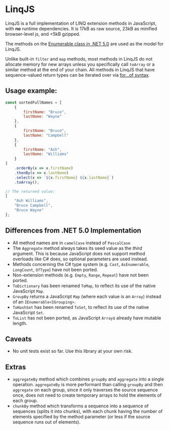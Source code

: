 
# LinqJS

LinqJS is a full implementation of LINQ extension methods in JavaScript, with **no** runtime dependencies.
It is 17kB as raw source, 23kB as minified browser-level js, and <5kB gzipped.

The methods on the [Enumerable class in .NET 5.0](https://docs.microsoft.com/en-us/dotnet/api/system.linq.enumerable?view=net-5.0) are used as the model for LinqJS.

Unlike built-in `filter`  and `map` methods, most methods in LinqJS do not allocate memory for new arrays unless you specifically call `toArray` or a similar method at the end of your chain. All methods in LinqJS that have sequence-valued return types can be iterated over via [for...of syntax](https://developer.mozilla.org/en-US/docs/Web/JavaScript/Reference/Statements/for...of).

## Usage example:

```javascript
const sortedFullNames = [
    {
        firstName: "Bruce",
        lastName: "Wayne"
    },
    {
        firstName: "Bruce",
        lastName: "Campbell"
    },
    {
        firstName: "Ash",
        lastName: "Williams"
    }
]
    .orderBy(x => x.firstName)
    .thenBy(x => x.lastName)
    .select(x => `${x.firstName} ${x.lastName}`)
    .toArray();

// The returned value:
[
    "Ash Williams",
    "Bruce Campbell",
    "Bruce Wayne"
];
```

## Differences from .NET 5.0 Implementation

 - All method names are in `camelCase` instead of `PascalCase`
 - The `Aggregate` method always takes its seed value as the *third* argument. This is because JavaScript does not support method overloads like C# does, so optional parameters are used instead.
 - Methods concerning the C# type system (e.g. `Cast`, `AsEnumerable`, `LongCount`, `OfType`) have not been ported.
 - Non-extension methods (e.g. `Empty`, `Range`, `Repeat`) have not been ported.
 - `ToDictionary` has been renamed `ToMap`, to reflect its use of the native JavaScript `Map`.
 - `GroupBy` returns a JavaScript `Map` (where each value is an `Array`) instead of an `IEnumerable<IGrouping>`.
 - `ToHashSet` has been renamed `ToSet`, to reflect its use of the native JavaScript `Set`.
 - `ToList` has not been ported, as JavaScript `Array`s already have mutable length.

## Caveats

 - No unit tests exist so far. Use this library at your own risk.

## Extras

 - `aggregateBy` method which combines `groupBy` and `aggregate` into a single operation. `aggregateBy` is more performant than calling `groupBy` and then `aggregate` on each group, since it only traverses the source sequence once, does not need to create temporary arrays to hold the elements of each group.
 - `chunkBy` method which transforms a sequence into a sequence of sequences (splits it into chunks), with each chunk having the number of elements specified by the method parameter (or less if the source sequence runs out of elements).
